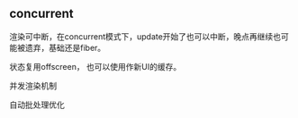 ## concurrent
渲染可中断，在concurrent模式下，update开始了也可以中断，晚点再继续也可能被遗弃，基础还是fiber。

状态复用offscreen， 也可以使用作新UI的缓存。

并发渲染机制

自动批处理优化
